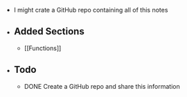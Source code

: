 - I might crate a GitHub repo containing all of this notes
- ## Added Sections
	- [[Functions]]
- ## Todo
	- DONE Create a GitHub repo and share this information